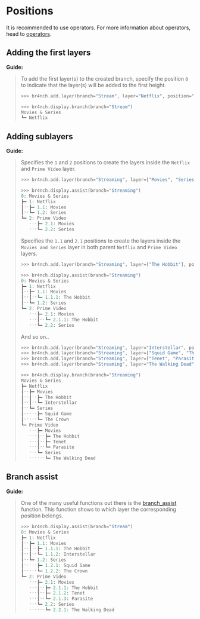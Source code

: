 # Positions

It is recommended to use operators. For more information about operators, head to [operators](../guides/operators.md).

## Adding the first layers

**Guide:**

> To add the first layer(s) to the created branch, specify the position `0` to indicate that the layer(s) will be added to the first height.
>
> ```python
> >>> br4nch.add.layer(branch="Stream", layer="Netflix", position="0")
> 
> >>> br4nch.display.branch(branch="Stream")
> Movies & Series
> ┗━ Netflix
> ```
>

## Adding sublayers

**Guide:**

> Specifies the `1` and `2` positions to create the layers inside the `Netflix` and `Prime Video` layer.
>
> ```python
> >>> br4nch.add.layer(branch="Streaming", layer=["Movies", "Series"], position=["1", "2"])
> 
> >>> br4nch.display.assist(branch="Streaming")
> 0: Movies & Series
> ┣━ 1: Netflix
> ┃ˑˑ┣━ 1.1: Movies
> ┃ˑˑ┗━ 1.2: Series
> ┗━ 2: Prime Video
>    ˑˑˑ┣━ 2.1: Movies
>    ˑˑˑ┗━ 2.2: Series
> ```
>
> Specifies the `1.1` and `2.1` positions to create the layers inside the `Movies and Series` layer in both parent `Netflix` and `Prime Video` layers.
>
> ```python
> >>> br4nch.add.layer(branch="Streaming", layer=["The Hobbit"], position=["1.1", "2.1"])
> 
> >>> br4nch.display.assist(branch="Streaming")
> 0: Movies & Series
> ┣━ 1: Netflix
> ┃ˑˑ┣━ 1.1: Movies
> ┃ˑˑ┃ˑˑ┗━ 1.1.1: The Hobbit
> ┃ˑˑ┗━ 1.2: Series
> ┗━ 2: Prime Video
>    ˑˑˑ┣━ 2.1: Movies
>    ˑˑˑ┃ˑˑ┗━ 2.1.1: The Hobbit
>    ˑˑˑ┗━ 2.2: Series
> ```
>
> And so on..
>
> ```python
> >>> br4nch.add.layer(branch="Streaming", layer="Interstellar", position="1.1")
> >>> br4nch.add.layer(branch="Streaming", layer=["Squid Game", "The Crown"], position="1.2")
> >>> br4nch.add.layer(branch="Streaming", layer=["Tenet", "Parasite"], position="2.1")
> >>> br4nch.add.layer(branch="Streaming", layer="The Walking Dead", position="2.2")
> 
> >>> br4nch.display.branch(branch="Streaming")
> Movies & Series
> ┣━ Netflix
> ┃ˑˑ┣━ Movies
> ┃ˑˑ┃ˑˑ┣━ The Hobbit
> ┃ˑˑ┃ˑˑ┗━ Interstellar
> ┃ˑˑ┗━ Series
> ┃ˑˑˑˑˑ┣━ Squid Game
> ┃ˑˑˑˑˑ┗━ The Crown
> ┗━ Prime Video
>    ˑˑˑ┣━ Movies
>    ˑˑˑ┃ˑˑ┣━ The Hobbit
>    ˑˑˑ┃ˑˑ┣━ Tenet
>    ˑˑˑ┃ˑˑ┗━ Parasite
>    ˑˑˑ┗━ Series
>    ˑˑˑˑˑˑ┗━ The Walking Dead
> ```

## Branch assist

**Guide:**

> One of the many useful functions out there is the [branch_assist](../functions/display/display.assist.md) function. This function shows to which layer the corresponding position belongs.
>
> ```python
> >>> br4nch.display.assist(branch="Stream")
> 0: Movies & Series
> ┣━ 1: Netflix
> ┃ˑˑ┣━ 1.1: Movies
> ┃ˑˑ┃ˑˑ┣━ 1.1.1: The Hobbit
> ┃ˑˑ┃ˑˑ┗━ 1.1.2: Interstellar
> ┃ˑˑ┗━ 1.2: Series
> ┃ˑˑˑˑˑ┣━ 1.2.1: Squid Game
> ┃ˑˑˑˑˑ┗━ 1.2.2: The Crown
> ┗━ 2: Prime Video
>    ˑˑˑ┣━ 2.1: Movies
>    ˑˑˑ┃ˑˑ┣━ 2.1.1: The Hobbit
>    ˑˑˑ┃ˑˑ┣━ 2.1.2: Tenet
>    ˑˑˑ┃ˑˑ┗━ 2.1.3: Parasite
>    ˑˑˑ┗━ 2.2: Series
>    ˑˑˑˑˑˑ┗━ 2.2.1: The Walking Dead
> ```
>

